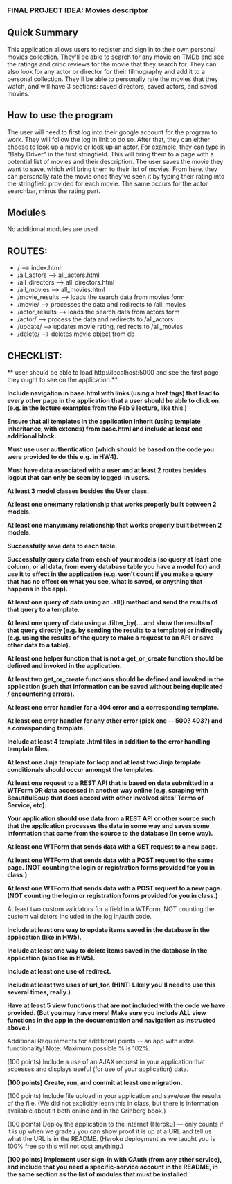 ### FINAL PROJECT IDEA: Movies descriptor

## Quick Summary

This application allows users to register and sign in to their own personal movies collection. They'll be able to search for any movie on TMDb and see the ratings and critic reviews for the movie that they search for. They can also look for any actor or director for their filmography and add it to a personal collection. They'll be able to personally rate the movies that they watch, and will have 3 sections: saved directors, saved actors, and saved movies. 

## How to use the program

The user will need to first log into their google account for the program to work. They will follow the log in link to do so. After that, they can either choose to look up a movie or look up an actor. For example, they can type in "Baby Driver" in the first stringfield. This will bring them to a page with a potential list of movies and their description. The user saves the movie they want to save, which will bring them to their list of movies. From here, they can personally rate the movie once they've seen it by typing their rating into the stringfield provided for each movie. The same occurs for the actor searchbar, minus the rating part.

## Modules

No additional modules are used



## ROUTES:

* / --> index.html
* /all_actors --> all_actors.html
* /all_directors --> all_directors.html
* /all_movies --> all_movies.html
* /movie_results --> loads the search data from movies form
* /movie/<id> --> processes the data and redirects to /all_movies
* /actor_results --> loads the search data from actors form
* /actor/<id> --> process the data and redirects to /all_actors
* /update/<movie> --> updates movie rating, redirects to /all_movies
* /delete/<movie> --> deletes movie object from db


## CHECKLIST:

 ** user should be able to load http://localhost:5000 and see the first page they ought to see on the application.**

 **Include navigation in base.html with links (using a href tags) that lead to every other page in the application that a user should be able to click on. (e.g. in the lecture examples from the Feb 9 lecture, like this )**

 **Ensure that all templates in the application inherit (using template inheritance, with extends) from base.html and include at least one additional block.**

 **Must use user authentication (which should be based on the code you were provided to do this e.g. in HW4).**

 **Must have data associated with a user and at least 2 routes besides logout that can only be seen by logged-in users.**

 **At least 3 model classes besides the User class.**

 **At least one one:many relationship that works properly built between 2 models.**

 **At least one many:many relationship that works properly built between 2 models.**

 **Successfully save data to each table.**

 **Successfully query data from each of your models (so query at least one column, or all data, from every database table you have a model for) and use it to effect in the application (e.g. won't count if you make a query that has no effect on what you see, what is saved, or anything that happens in the app).**

 **At least one query of data using an .all() method and send the results of that query to a template.**

 **At least one query of data using a .filter_by(... and show the results of that query directly (e.g. by sending the results to a template) or indirectly (e.g. using the results of the query to make a request to an API or save other data to a table).**

 **At least one helper function that is not a get_or_create function should be defined and invoked in the application.**

 **At least two get_or_create functions should be defined and invoked in the application (such that information can be saved without being duplicated / encountering errors).**

 **At least one error handler for a 404 error and a corresponding template.**

 **At least one error handler for any other error (pick one -- 500? 403?) and a corresponding template.**

 **Include at least 4 template .html files in addition to the error handling template files.**

 **At least one Jinja template for loop and at least two Jinja template conditionals should occur amongst the templates.**

 **At least one request to a REST API that is based on data submitted in a WTForm OR data accessed in another way online (e.g. scraping with BeautifulSoup that does accord with other involved sites' Terms of Service, etc).**

 **Your application should use data from a REST API or other source such that the application processes the data in some way and saves some information that came from the source to the database (in some way).**

 **At least one WTForm that sends data with a GET request to a new page.**

 **At least one WTForm that sends data with a POST request to the same page. (NOT counting the login or registration forms provided for you in class.)**

 **At least one WTForm that sends data with a POST request to a new page. (NOT counting the login or registration forms provided for you in class.)**

 At least two custom validators for a field in a WTForm, NOT counting the custom validators included in the log in/auth code.

 **Include at least one way to update items saved in the database in the application (like in HW5).**

 **Include at least one way to delete items saved in the database in the application (also like in HW5).**

 **Include at least one use of redirect.**

 **Include at least two uses of url_for. (HINT: Likely you'll need to use this several times, really.)**

 **Have at least 5 view functions that are not included with the code we have provided. (But you may have more! Make sure you include ALL view functions in the app in the documentation and navigation as instructed above.)**

Additional Requirements for additional points -- an app with extra functionality!
Note: Maximum possible % is 102%.

 (100 points) Include a use of an AJAX request in your application that accesses and displays useful (for use of your application) data.

 **(100 points) Create, run, and commit at least one migration.**

 (100 points) Include file upload in your application and save/use the results of the file. (We did not explicitly learn this in class, but there is information available about it both online and in the Grinberg book.)

 (100 points) Deploy the application to the internet (Heroku) — only counts if it is up when we grade / you can show proof it is up at a URL and tell us what the URL is in the README. (Heroku deployment as we taught you is 100% free so this will not cost anything.)

 **(100 points) Implement user sign-in with OAuth (from any other service), and include that you need a specific-service account in the README, in the same section as the list of modules that must be installed.**
